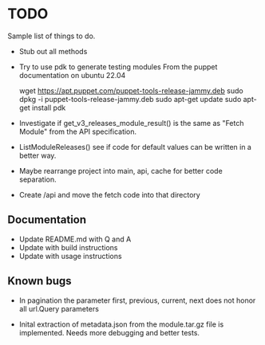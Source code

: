 # TODO

Sample list of things to do.

* Stub out all methods

* Try to use pdk to generate testing modules
  From the puppet documentation on ubuntu 22.04

    wget <https://apt.puppet.com/puppet-tools-release-jammy.deb>
    sudo dpkg -i puppet-tools-release-jammy.deb
    sudo apt-get update
    sudo apt-get install pdk

* Investigate if get_v3_releases_module_result() is the same as
  "Fetch Module" from the API specification.

* ListModuleReleases() see if code for default values can be written in a
  better way.

* Maybe rearrange project into main, api, cache for better code separation.

* Create /api and move the fetch code into that directory

## Documentation

* Update README.md with Q and A
* Update with build instructions
* Update with usage instructions

## Known bugs

* In pagination the parameter first, previous, current, next does not honor all
  url.Query parameters

* Inital extraction of metadata.json from the module.tar.gz file is implemented.
  Needs more debugging and better tests.

